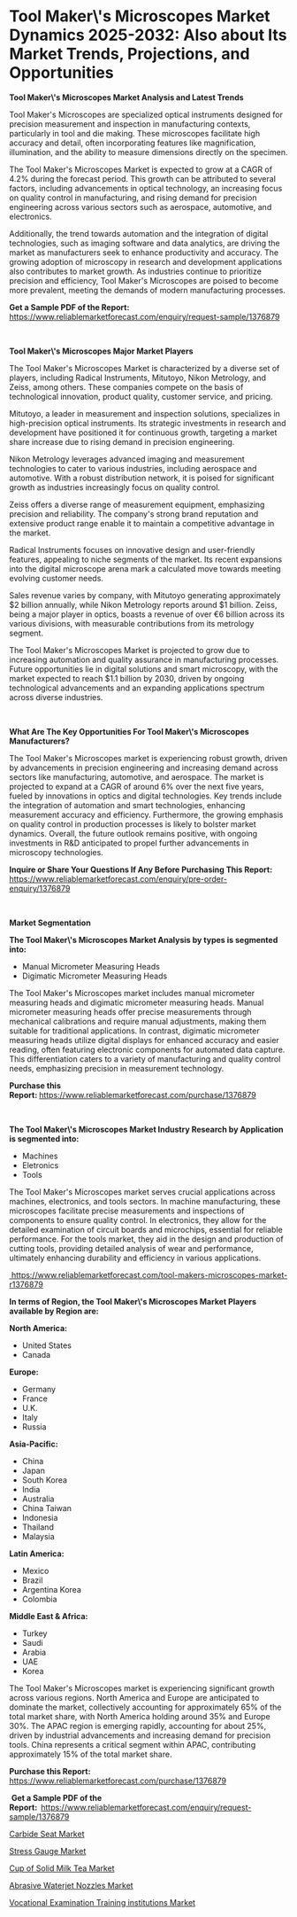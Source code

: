 <p><h1>Tool Maker\'s Microscopes Market Dynamics 2025-2032: Also about Its Market Trends, Projections, and Opportunities</h1></p><p><strong>Tool Maker\'s Microscopes Market Analysis and Latest Trends</strong></p>
<p><p>Tool Maker's Microscopes are specialized optical instruments designed for precision measurement and inspection in manufacturing contexts, particularly in tool and die making. These microscopes facilitate high accuracy and detail, often incorporating features like magnification, illumination, and the ability to measure dimensions directly on the specimen.</p><p>The Tool Maker's Microscopes Market is expected to grow at a CAGR of 4.2% during the forecast period. This growth can be attributed to several factors, including advancements in optical technology, an increasing focus on quality control in manufacturing, and rising demand for precision engineering across various sectors such as aerospace, automotive, and electronics. </p><p>Additionally, the trend towards automation and the integration of digital technologies, such as imaging software and data analytics, are driving the market as manufacturers seek to enhance productivity and accuracy. The growing adoption of microscopy in research and development applications also contributes to market growth. As industries continue to prioritize precision and efficiency, Tool Maker's Microscopes are poised to become more prevalent, meeting the demands of modern manufacturing processes.</p></p>
<p><strong>Get a Sample PDF of the Report:&nbsp;</strong> <a href="https://www.reliablemarketforecast.com/enquiry/request-sample/1376879?utm_campaign=2516&utm_medium=2&utm_source=Github&utm_content=ia&utm_term=28032025&utm_id=tool-makers-microscopes">https://www.reliablemarketforecast.com/enquiry/request-sample/1376879</a></p>
<p>&nbsp;</p>
<p><strong>Tool Maker\'s Microscopes Major Market Players</strong></p>
<p><p>The Tool Maker's Microscopes Market is characterized by a diverse set of players, including Radical Instruments, Mitutoyo, Nikon Metrology, and Zeiss, among others. These companies compete on the basis of technological innovation, product quality, customer service, and pricing.</p><p>Mitutoyo, a leader in measurement and inspection solutions, specializes in high-precision optical instruments. Its strategic investments in research and development have positioned it for continuous growth, targeting a market share increase due to rising demand in precision engineering.</p><p>Nikon Metrology leverages advanced imaging and measurement technologies to cater to various industries, including aerospace and automotive. With a robust distribution network, it is poised for significant growth as industries increasingly focus on quality control.</p><p>Zeiss offers a diverse range of measurement equipment, emphasizing precision and reliability. The company's strong brand reputation and extensive product range enable it to maintain a competitive advantage in the market.</p><p>Radical Instruments focuses on innovative design and user-friendly features, appealing to niche segments of the market. Its recent expansions into the digital microscope arena mark a calculated move towards meeting evolving customer needs.</p><p>Sales revenue varies by company, with Mitutoyo generating approximately $2 billion annually, while Nikon Metrology reports around $1 billion. Zeiss, being a major player in optics, boasts a revenue of over €6 billion across its various divisions, with measurable contributions from its metrology segment.</p><p>The Tool Maker's Microscopes Market is projected to grow due to increasing automation and quality assurance in manufacturing processes. Future opportunities lie in digital solutions and smart microscopy, with the market expected to reach $1.1 billion by 2030, driven by ongoing technological advancements and an expanding applications spectrum across diverse industries.</p></p>
<p>&nbsp;</p>
<p><strong>What Are The Key Opportunities For Tool Maker\'s Microscopes Manufacturers?</strong></p>
<p><p>The Tool Maker's Microscopes market is experiencing robust growth, driven by advancements in precision engineering and increasing demand across sectors like manufacturing, automotive, and aerospace. The market is projected to expand at a CAGR of around 6% over the next five years, fueled by innovations in optics and digital technologies. Key trends include the integration of automation and smart technologies, enhancing measurement accuracy and efficiency. Furthermore, the growing emphasis on quality control in production processes is likely to bolster market dynamics. Overall, the future outlook remains positive, with ongoing investments in R&D anticipated to propel further advancements in microscopy technologies.</p></p>
<p><strong>Inquire or Share Your Questions If Any Before Purchasing This Report:</strong> <a href="https://www.reliablemarketforecast.com/enquiry/pre-order-enquiry/1376879?utm_campaign=2516&utm_medium=2&utm_source=Github&utm_content=ia&utm_term=28032025&utm_id=tool-makers-microscopes">https://www.reliablemarketforecast.com/enquiry/pre-order-enquiry/1376879</a></p>
<p>&nbsp;</p>
<p><strong>Market Segmentation</strong></p>
<p><strong>The Tool Maker\'s Microscopes Market Analysis by types is segmented into:</strong></p>
<p><ul><li>Manual Micrometer Measuring Heads</li><li>Digimatic Micrometer Measuring Heads</li></ul></p>
<p><p>The Tool Maker's Microscopes market includes manual micrometer measuring heads and digimatic micrometer measuring heads. Manual micrometer measuring heads offer precise measurements through mechanical calibrations and require manual adjustments, making them suitable for traditional applications. In contrast, digimatic micrometer measuring heads utilize digital displays for enhanced accuracy and easier reading, often featuring electronic components for automated data capture. This differentiation caters to a variety of manufacturing and quality control needs, emphasizing precision in measurement technology.</p></p>
<p><strong>Purchase this Report:&nbsp;</strong><a href="https://www.reliablemarketforecast.com/purchase/1376879?utm_campaign=2516&utm_medium=2&utm_source=Github&utm_content=ia&utm_term=28032025&utm_id=tool-makers-microscopes">https://www.reliablemarketforecast.com/purchase/1376879</a></p>
<p>&nbsp;</p>
<p><strong>The Tool Maker\'s Microscopes Market Industry Research by Application is segmented into:</strong></p>
<p><ul><li>Machines</li><li>Eletronics</li><li>Tools</li></ul></p>
<p><p>The Tool Maker's Microscopes market serves crucial applications across machines, electronics, and tools sectors. In machine manufacturing, these microscopes facilitate precise measurements and inspections of components to ensure quality control. In electronics, they allow for the detailed examination of circuit boards and microchips, essential for reliable performance. For the tools market, they aid in the design and production of cutting tools, providing detailed analysis of wear and performance, ultimately enhancing durability and efficiency in various applications.</p></p>
<p><a href="https://www.reliablemarketforecast.com/tool-makers-microscopes-market-r1376879?utm_campaign=2516&utm_medium=2&utm_source=Github&utm_content=ia&utm_term=28032025&utm_id=tool-makers-microscopes">&nbsp;https://www.reliablemarketforecast.com/tool-makers-microscopes-market-r1376879</a></p>
<p><strong>In terms of Region, the Tool Maker\'s Microscopes Market Players available by Region are:</strong></p>
<p>
    <p> <strong> North America: </strong>
        <ul>
            <li>United States</li>
            <li>Canada</li>
        </ul>
        </p> 
    <p> <strong> Europe: </strong>
        <ul>
            <li>Germany</li>
            <li>France</li>
            <li>U.K.</li>
            <li>Italy</li>
            <li>Russia</li>
        </ul>
        </p> 
    <p> <strong> Asia-Pacific: </strong>
        <ul>
            <li>China</li>
            <li>Japan</li>
            <li>South Korea</li>
            <li>India</li>
            <li>Australia</li>
            <li>China Taiwan</li>
            <li>Indonesia</li>
            <li>Thailand</li>
            <li>Malaysia</li>
        </ul>
        </p> 
    <p> <strong> Latin America: </strong>
        <ul>
            <li>Mexico</li>
            <li>Brazil</li>
            <li>Argentina Korea</li>
            <li>Colombia</li>
        </ul>
        </p> 
    <p> <strong> Middle East & Africa: </strong>
        <ul>
            <li>Turkey</li>
            <li>Saudi</li>
            <li>Arabia</li>
            <li>UAE</li>
            <li>Korea</li>
        </ul>
    </p>
    </p>
<p><p>The Tool Maker's Microscopes market is experiencing significant growth across various regions. North America and Europe are anticipated to dominate the market, collectively accounting for approximately 65% of the total market share, with North America holding around 35% and Europe 30%. The APAC region is emerging rapidly, accounting for about 25%, driven by industrial advancements and increasing demand for precision tools. China represents a critical segment within APAC, contributing approximately 15% of the total market share.</p></p>
<p><strong>Purchase this Report: </strong><a href="https://www.reliablemarketforecast.com/purchase/1376879?utm_campaign=2516&utm_medium=2&utm_source=Github&utm_content=ia&utm_term=28032025&utm_id=tool-makers-microscopes">https://www.reliablemarketforecast.com/purchase/1376879</a></p>
<p>&nbsp;<strong>Get a Sample PDF of the Report:&nbsp;&nbsp;</strong><a href="https://www.reliablemarketforecast.com/enquiry/request-sample/1376879?utm_campaign=2516&utm_medium=2&utm_source=Github&utm_content=ia&utm_term=28032025&utm_id=tool-makers-microscopes">https://www.reliablemarketforecast.com/enquiry/request-sample/1376879</a></p>
<p><strong></strong></p>
<p><p><a href="https://www.linkedin.com/pulse/carbide-seat-market-report-marketanalysis-betterdecision-making-xwvkf?utm_campaign=2516&utm_medium=2&utm_source=Github&utm_content=ia&utm_term=28032025&utm_id=tool-makers-microscopes">Carbide Seat Market</a></p><p><a href="https://www.linkedin.com/pulse/revenue-insights-growth-forecast-stress-gauge-industry-125-yhkyf?utm_campaign=2516&utm_medium=2&utm_source=Github&utm_content=ia&utm_term=28032025&utm_id=tool-makers-microscopes">Stress Gauge Market</a></p><p><a href="https://github.com/kielbledeni0/Market-Research-Report-List-1/blob/main/cup-of-solid-milk-tea-market.md?utm_campaign=2516&utm_medium=2&utm_source=Github&utm_content=ia&utm_term=28032025&utm_id=tool-makers-microscopes">Cup of Solid Milk Tea Market</a></p><p><a href="https://www.linkedin.com/pulse/abrasive-waterjet-nozzles-market-research-key-insights-driving-0n3uf?utm_campaign=2516&utm_medium=2&utm_source=Github&utm_content=ia&utm_term=28032025&utm_id=tool-makers-microscopes">Abrasive Waterjet Nozzles Market</a></p><p><a href="https://github.com/grevecodeeol/Market-Research-Report-List-1/blob/main/vocational-examination-training-institutions-market.md?utm_campaign=2516&utm_medium=2&utm_source=Github&utm_content=ia&utm_term=28032025&utm_id=tool-makers-microscopes">Vocational Examination Training institutions Market</a></p></p>